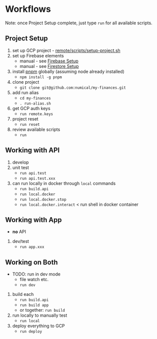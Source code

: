 # Workflows
Note: once Project Setup complete, just type `run` for all available scripts.  

## Project Setup
1. set up GCP project - [remote/scripts/setup-project.sh](../remote/scripts/setup-project.sh)
1. set up Firebase elements
   * manual - see [Firebase Setup](./firebase-setup.md)
   * manual - see [Firestore Setup](./firestore-setup.md)
1. install [pnpm](https://pnpm.js.org/en/) globally (assuming node already installed)
    * `npm install -g pnpm`
1. clone project
    * `git clone git@github.com:numical/my-finances.git`
1. add run alias    
    * `cd my-finances`
    * `. run-alias.sh` 
1. get GCP auth keys
   * `run remote.keys`
1. project reset
    * `run reset`
1. review available scripts
    * `run`
    
## Working with API
1. develop
1. unit test
    * `run api.test`
    * `run api.test.xxx`
1. can run locally in docker through `local` commands
   * `run build.api` 
   * `run local.docker`
   * `run local.docker.stop`
   * `run local.docker.interact` < run shell in docker container
## Working with App
* **no** API
1. dev/test
    * `run app.xxx`

## Working on Both
* TODO: run in dev mode
    * file watch etc.
    * `run dev`
1. build each
    * `run build.api` 
    * `run build app`
    * or together: `run build`
1. run locally to manually test
    * `run local`
1. deploy everything to GCP
    * `run deploy`
    
